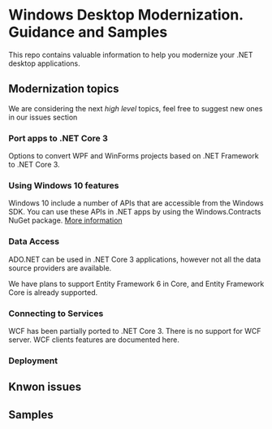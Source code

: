# Windows Desktop Modernization. Guidance and Samples

This repo contains valuable information to help you modernize your .NET desktop applications. 

## Modernization topics

We are considering the next *high level* topics, feel free to suggest new ones in our issues section

### Port apps to .NET Core 3

Options to convert WPF and WinForms projects based on .NET Framework to .NET Core 3.

### Using Windows 10 features

Windows 10 include a number of APIs that are accessible from the Windows SDK. You can use these APIs in .NET apps by using the Windows.Contracts NuGet package. [More information](/docs/win10apis/README.md) 

### Data Access

ADO.NET can be used in .NET Core 3 applications, however not all the data source providers are available. 

We have plans to support Entity Framework 6 in Core, and Entity Framework Core is already supported.

### Connecting to Services

WCF has been partially ported to .NET Core 3. There is no support for WCF server. WCF clients features are documented here.

### Deployment

## Knwon issues

## Samples